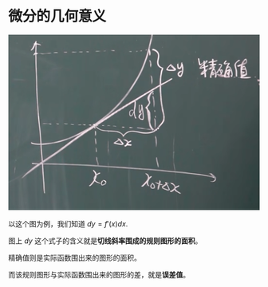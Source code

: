 # 微分的几何意义
![从宋浩老师的视频里截下来的图](Images/3.3.1.png)

以这个图为例，我们知道 $dy = f'(x)dx$.

图上 $dy$ 这个式子的含义就是**切线斜率围成的规则图形的面积**。

精确值则是实际函数围出来的图形的面积。

而该规则图形与实际函数围出来的图形的差，就是**误差值**。